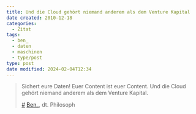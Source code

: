 ```yaml
---
title: Und die Cloud gehört niemand anderem als dem Venture Kapital
date created: 2010-12-18
categories:
  - Zitat
tags:
  - ben_
  - daten
  - maschinen
  - type/post
type: post
date modified: 2024-02-04T12:34
---
```


> Sichert eure Daten! Euer Content ist euer Content. Und die Cloud gehört niemand anderem als dem Venture Kapital.
>
> [#](http://anmutunddemut.de/2010/12/17/zu-ende-von-delicious.html) [Ben\_](http://anmutunddemut.de/), dt. Philosoph
